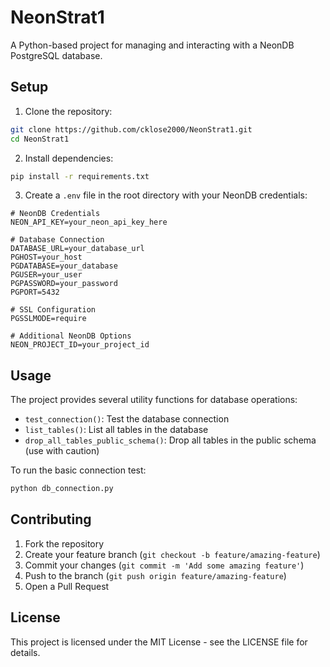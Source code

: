 # NeonStrat1

A Python-based project for managing and interacting with a NeonDB PostgreSQL database.

## Setup

1. Clone the repository:
```bash
git clone https://github.com/cklose2000/NeonStrat1.git
cd NeonStrat1
```

2. Install dependencies:
```bash
pip install -r requirements.txt
```

3. Create a `.env` file in the root directory with your NeonDB credentials:
```env
# NeonDB Credentials
NEON_API_KEY=your_neon_api_key_here

# Database Connection
DATABASE_URL=your_database_url
PGHOST=your_host
PGDATABASE=your_database
PGUSER=your_user
PGPASSWORD=your_password
PGPORT=5432

# SSL Configuration
PGSSLMODE=require

# Additional NeonDB Options
NEON_PROJECT_ID=your_project_id
```

## Usage

The project provides several utility functions for database operations:

- `test_connection()`: Test the database connection
- `list_tables()`: List all tables in the database
- `drop_all_tables_public_schema()`: Drop all tables in the public schema (use with caution)

To run the basic connection test:
```bash
python db_connection.py
```

## Contributing

1. Fork the repository
2. Create your feature branch (`git checkout -b feature/amazing-feature`)
3. Commit your changes (`git commit -m 'Add some amazing feature'`)
4. Push to the branch (`git push origin feature/amazing-feature`)
5. Open a Pull Request

## License

This project is licensed under the MIT License - see the LICENSE file for details. 